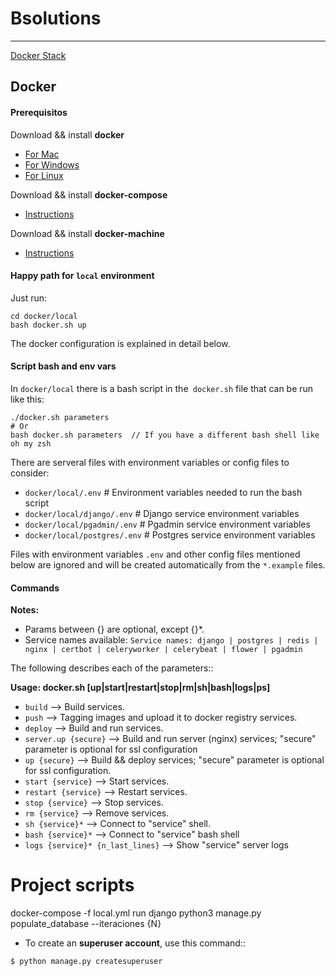 # Bsolutions
---

[Docker Stack](DockerStack.png)

## Docker

#### Prerequisitos

Download && install **docker**
- [For Mac](https://download.docker.com/mac/stable/Docker.dmg)
- [For Windows](https://download.docker.com/win/stable/InstallDocker.msi)
- [For Linux](https://docs.docker.com/engine/getstarted/step_one/#docker-for-linux)

Download && install **docker-compose**
- [Instructions](https://docs.docker.com/compose/install/)

Download && install **docker-machine**
- [Instructions](https://docs.docker.com/machine/install-machine/)


#### Happy path for `local` environment

Just run:
```
cd docker/local
bash docker.sh up
```

The docker configuration is explained in detail below.

#### Script bash and env vars

In `docker/local` there is a bash script in the` docker.sh` file that can be run like this:
```
./docker.sh parameters
# Or
bash docker.sh parameters  // If you have a different bash shell like oh my zsh
```

There are serveral files with environment variables or config files to consider:

- `docker/local/.env` # Environment variables needed to run the bash script
- `docker/local/django/.env` # Django service environment variables
- `docker/local/pgadmin/.env` # Pgadmin service environment variables
- `docker/local/postgres/.env` # Postgres service environment variables

Files with environment variables `.env` and other config files mentioned below are ignored and will be created automatically from the `*.example` files.

#### Commands

**Notes:**

- Params between {} are optional, except {}*.
- Service names available: `Service names: django | postgres | redis | nginx | certbot | celeryworker | celerybeat | flower | pgadmin`

The following describes each of the parameters::

**Usage: docker.sh [up|start|restart|stop|rm|sh|bash|logs|ps]**

* `build` --> Build services.
* `push` --> Tagging images and upload it to docker registry services.
* `deploy` --> Build and run services.
* `server.up {secure}` --> Build and run server (nginx) services; "secure" parameter is optional for ssl configuration
* `up {secure}` --> Build && deploy services; "secure" parameter is optional for ssl configuration.
* `start {service}` --> Start services.
* `restart {service}` --> Restart services.
* `stop {service}` --> Stop services.
* `rm {service}` --> Remove services.
* `sh {service}*` --> Connect to "service" shell.
* `bash {service}*` --> Connect to "service" bash shell
* `logs {service}* {n_last_lines}` --> Show "service" server logs



# Project scripts

docker-compose -f local.yml run django python3 manage.py populate_database --iteraciones {N}

* To create an **superuser account**, use this command::
```
$ python manage.py createsuperuser
```
